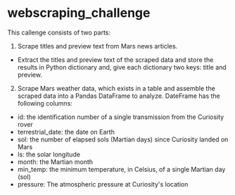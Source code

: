# webscraping_challenge
This callenge consists of two parts: 

1. Scrape titles and preview text from Mars news articles.
- Extract the titles and preview text of the scraped data and store the results in Python dictionary and, give each dictionary two keys: title and preview.

2. Scrape Mars weather data, which exists in a table and assemble the scraped data into a Pandas DataFrame to analyze. DateFrame has the following columns:
  - id: the identification number of a single transmission from the Curiosity rover
  - terrestrial_date: the date on Earth
  - sol: the number of elapsed sols (Martian days) since Curiosity landed on Mars
  - ls: the solar longitude
  - month: the Martian month
  - min_temp: the minimum temperature, in Celsius, of a single Martian day (sol)
  - pressure: The atmospheric pressure at Curiosity's location
